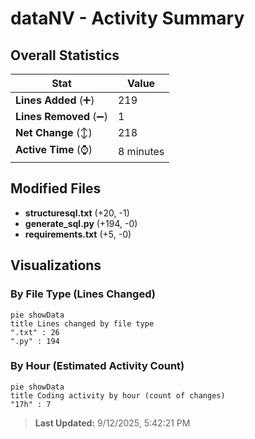 # dataNV - Activity Summary 

## Overall Statistics

| Stat                   | Value                                                             |
| ---------------------- | ----------------------------------------------------------------- |
| **Lines Added** (➕)   | 219                                          |
| **Lines Removed** (➖) | 1                                        |
| **Net Change** (↕)    | 218                |
| **Active Time** (⌚)   | 8 minutes |


## Modified Files
- **structuresql.txt** (+20, -1)
- **generate_sql.py** (+194, -0)
- **requirements.txt** (+5, -0)

## Visualizations

### By File Type (Lines Changed)

```mermaid
pie showData
title Lines changed by file type
".txt" : 26
".py" : 194
```

### By Hour (Estimated Activity Count)

```mermaid
pie showData
title Coding activity by hour (count of changes)
"17h" : 7
```


> **Last Updated:** 9/12/2025, 5:42:21 PM